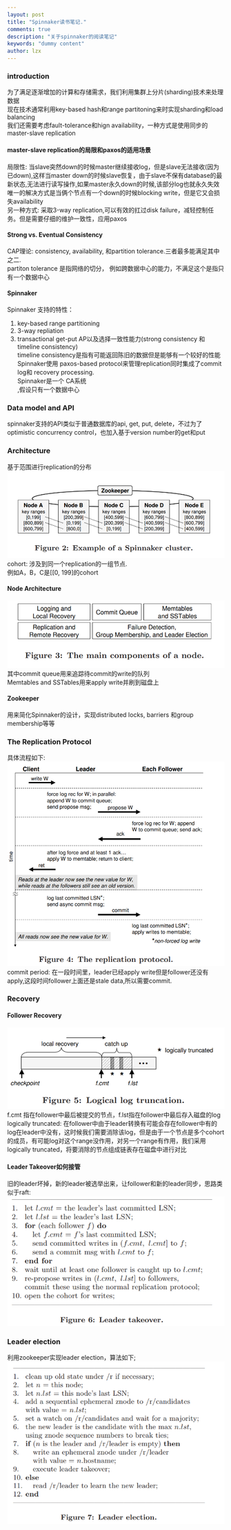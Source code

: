 ```yaml
---
layout: post
title: "Spinnaker读书笔记."
comments: true
description: "关于spinnaker的阅读笔记"
keywords: "dummy content"
author: lzx
---
```

### introduction
为了满足逐渐增加的计算和存储需求，我们利用集群上分片(sharding)技术来处理数据<br/>
现在技术通常利用key-based hash和range partitoning来时实现sharding和load balancing<br/>
我们还需要考虑fault-tolerance和hign availability，一种方式是使用同步的master-slave replication<br/>
#### master-slave replication的局限和paxos的适用场景
局限性: 当slave突然down的时候master继续接收log，但是slave无法接收(因为已down),这样当master down的时候slave恢复，由于slave不保有database的最新状态,无法进行读写操作,如果master永久down的时候,该部分log也就永久失效<br/>
唯一的解决方式是当俩个节点有一个down的时候blocking write，但是它又会损失availability<br/>
另一种方式: 采取3-way replication,可以有效的扛过disk failure，减轻控制任务。但是需要仔细的维护一致性，应用paxos<br/>
#### Strong vs. Eventual Consistency
CAP理论: consistency, availability, 和partition tolerance.三者最多能满足其中之二.<br/>
partiton tolerance 是指网络的切分， 例如跨数据中心的能力，不满足这个是指只有一个数据中心<br/>
#### Spinnaker
Spinnaker 支持的特性：
1. key-based range partitioning
2. 3-way repliation
3. transactional get-put AP以及选择一致性能力(strong consistency 和 timeline consistency)<br/>
timeline consistency是指有可能返回陈旧的数据但是能够有一个较好的性能<br/>
Spinnaker使用 paxos-based protocol来管理replication同时集成了commit log和 recovery processing.<br/>
Spinnaker是一个 CA系统<br/>,假设只有一个数据中心<br/>
### Data model and API
spinnaker支持的API类似于普通数据库的api, get, put, delete，不过为了optimistic concurrency control，也加入基于version number的get和put<br/>
### Architecture
基于范围进行replication的分布<br/>
![](https://raw.githubusercontent.com/cookieli/image/master/database/Spinnaker_replication.png) 
cohort: 涉及到同一个replication的一组节点.<br/>
例如A，B，C是[[0, 199]的cohort<br/>
#### Node Architecture
![](https://raw.githubusercontent.com/cookieli/image/master/database/spinnaker_node_companet.png) 
其中commit queue用来追踪待commit的write的队列<br/>
Memtables and SSTables用来apply write并刷到磁盘上<br/>
#### Zookeeper
用来简化Spinnaker的设计，实现distributed locks, barriers 和group membership等等<br/>
### The Replication Protocol
具体流程如下:<br/>
![](https://raw.githubusercontent.com/cookieli/image/master/database/Spinnaker_replica_protocol.png) 
commit period: 在一段时间里，leader已经apply write但是follower还没有apply,这段时间follower上面还是stale data,所以需要commit.<br/>
### Recovery
#### Follower Recovery
![](https://raw.githubusercontent.com/cookieli/image/master/database/Spinnaker_recovery.png) 
f.cmt 指在follower中最后被提交的节点，f.lst指在follower中最后存入磁盘的log<br/>
logically truncated: 在follower中由于leader转换有可能会存在follower中有的log在leader中没有，这时候我们需要消除该log，但是由于一个节点是多个cohort的成员，有可能log对这个range没作用，对另一个range有作用，我们采用logically truncated，将要消除的节点组成链表存在磁盘中进行对比<br/>
#### Leader Takeover如何接管
旧的leader坏掉，新的leader被选举出来，让follower和新的leader同步，思路类似于raft:<br/>
![](https://raw.githubusercontent.com/cookieli/image/master/database/Spinnaker_leader_takeover.png) 
### Leader election 
利用zookeeper实现leader election，算法如下;<br/>
![](https://raw.githubusercontent.com/cookieli/image/master/database/zookeeper_leader_election.png) 

